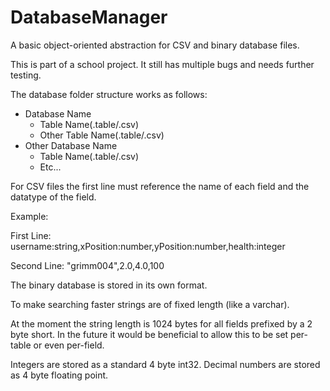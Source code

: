 # DatabaseManager
A basic object-oriented abstraction for CSV and binary database files.

This is part of a school project. It still has multiple bugs and needs further testing.

The database folder structure works as follows:
  - Database Name
    - Table Name(.table/.csv)
    - Other Table Name(.table/.csv)
  - Other Database Name
    - Table Name(.table/.csv)
    - Etc...

For CSV files the first line must reference the name of each field and the datatype of the field.

Example:

First Line: username:string,xPosition:number,yPosition:number,health:integer

Second Line: "grimm004",2.0,4.0,100

The binary database is stored in its own format.

To make searching faster strings are of fixed length (like a varchar).

At the moment the string length is 1024 bytes for all fields prefixed by a 2 byte short. In the future it would be beneficial to allow this to be set per-table or even per-field.

Integers are stored as a standard 4 byte int32. Decimal numbers are stored as 4 byte floating point.
